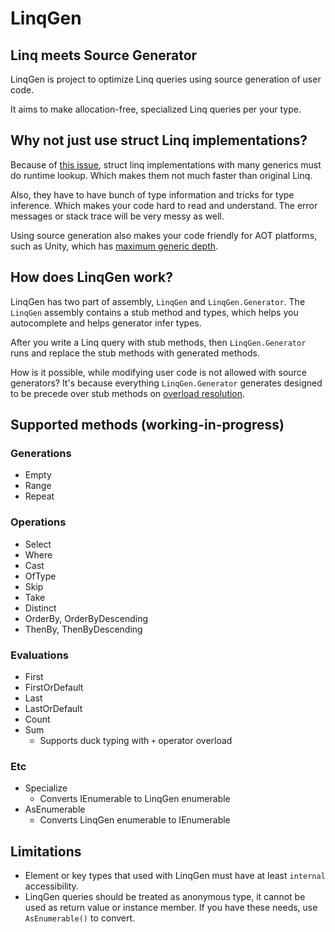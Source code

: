 # LinqGen

## Linq meets Source Generator

LinqGen is project to optimize Linq queries using source generation of user code.

It aims to make allocation-free, specialized Linq queries per your type.

## Why not just use struct Linq implementations?

Because of [this issue](https://github.com/dotnet/runtime/discussions/77192),
struct linq implementations with many generics must do runtime lookup.
Which makes them not much faster than original Linq.

Also, they have to have bunch of type information and tricks for type inference.
Which makes your code hard to read and understand. The error messages or stack trace will be very messy as well.

Using source generation also makes your code friendly for AOT platforms, such as Unity,
which has [maximum generic depth](https://forum.unity.com/threads/il2cpp-max-nested-generic-types.540534/).

## How does LinqGen work?

LinqGen has two part of assembly, `LinqGen` and `LinqGen.Generator`.
The `LinqGen` assembly contains a stub method and types, which helps you autocomplete and helps generator infer types.

After you write a Linq query with stub methods, then `LinqGen.Generator` runs and replace the stub methods with generated methods.

How is it possible, while modifying user code is not allowed with source generators?
It's because everything `LinqGen.Generator` generates designed to be precede over stub methods on [overload resolution](https://learn.microsoft.com/en-us/dotnet/visual-basic/reference/language-specification/overload-resolution).

## Supported methods (working-in-progress)
### Generations
* Empty
* Range
* Repeat

### Operations
* Select
* Where
* Cast
* OfType
* Skip
* Take
* Distinct
* OrderBy, OrderByDescending
* ThenBy, ThenByDescending

### Evaluations
* First
* FirstOrDefault
* Last
* LastOrDefault
* Count
* Sum
  * Supports duck typing with `+` operator overload

### Etc
* Specialize
    * Converts IEnumerable to LinqGen enumerable
* AsEnumerable
    * Converts LinqGen enumerable to IEnumerable

## Limitations
* Element or key types that used with LinqGen must have at least `internal` accessibility.
* LinqGen queries should be treated as anonymous type, it cannot be used as return value or instance member. If you have these needs, use `AsEnumerable()` to convert.

